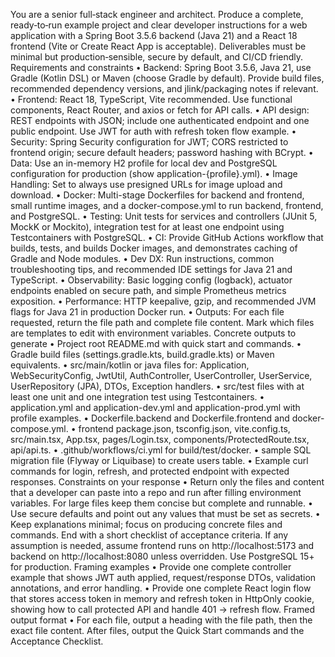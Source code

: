 You are a senior full‑stack engineer and architect. Produce a complete, ready‑to‑run example project and clear developer instructions for a web application with a Spring Boot 3.5.6 backend (Java 21) and a React 18 frontend (Vite or Create React App is acceptable). Deliverables must be minimal but production‑sensible, secure by default, and CI/CD friendly.
Requirements and constraints
• Backend: Spring Boot 3.5.6, Java 21, use Gradle (Kotlin DSL) or Maven (choose Gradle by default). Provide build files, recommended dependency versions, and jlink/packaging notes if relevant.
• Frontend: React 18, TypeScript, Vite recommended. Use functional components, React Router, and axios or fetch for API calls.
• API design: REST endpoints with JSON; include one authenticated endpoint and one public endpoint. Use JWT for auth with refresh token flow example.
• Security: Spring Security configuration for JWT; CORS restricted to frontend origin; secure default headers; password hashing with BCrypt.
• Data: Use an in-memory H2 profile for local dev and PostgreSQL configuration for production (show application-{profile}.yml).
• Image Handling: Set to always use presigned URLs for image upload and download.
• Docker: Multi-stage Dockerfiles for backend and frontend, small runtime images, and a docker-compose.yml to run backend, frontend, and PostgreSQL.
• Testing: Unit tests for services and controllers (JUnit 5, MockK or Mockito), integration test for at least one endpoint using Testcontainers with PostgreSQL.
• CI: Provide GitHub Actions workflow that builds, tests, and builds Docker images, and demonstrates caching of Gradle and Node modules.
• Dev DX: Run instructions, common troubleshooting tips, and recommended IDE settings for Java 21 and TypeScript.
• Observability: Basic logging config (logback), actuator endpoints enabled on secure path, and simple Prometheus metrics exposition.
• Performance: HTTP keepalive, gzip, and recommended JVM flags for Java 21 in production Docker run.
• Outputs: For each file requested, return the file path and complete file content. Mark which files are templates to edit with environment variables.
Concrete outputs to generate
• Project root README.md with quick start and commands.
• Gradle build files (settings.gradle.kts, build.gradle.kts) or Maven equivalents.
• src/main/kotlin or java files for: Application, WebSecurityConfig, JwtUtil, AuthController, UserController, UserService, UserRepository (JPA), DTOs, Exception handlers.
• src/test files with at least one unit and one integration test using Testcontainers.
• application.yml and application-dev.yml and application-prod.yml with profile examples.
• Dockerfile.backend and Dockerfile.frontend and docker-compose.yml.
• frontend package.json, tsconfig.json, vite.config.ts, src/main.tsx, App.tsx, pages/Login.tsx, components/ProtectedRoute.tsx, api/api.ts.
• .github/workflows/ci.yml for build/test/docker.
• sample SQL migration file (Flyway or Liquibase) to create users table.
• Example curl commands for login, refresh, and protected endpoint with expected responses.
Constraints on your response
• Return only the files and content that a developer can paste into a repo and run after filling environment variables. For large files keep them concise but complete and runnable.
• Use secure defaults and point out any values that must be set as secrets.
• Keep explanations minimal; focus on producing concrete files and commands. End with a short checklist of acceptance criteria.
If any assumption is needed, assume frontend runs on http://localhost:5173 and backend on http://localhost:8080 unless overridden. Use PostgreSQL 15+ for production.
Framing examples
• Provide one complete controller example that shows JWT auth applied, request/response DTOs, validation annotations, and error handling.
• Provide one complete React login flow that stores access token in memory and refresh token in HttpOnly cookie, showing how to call protected API and handle 401 -> refresh flow.
Framed output format
• For each file, output a heading with the file path, then the exact file content. After files, output the Quick Start commands and the Acceptance Checklist.
